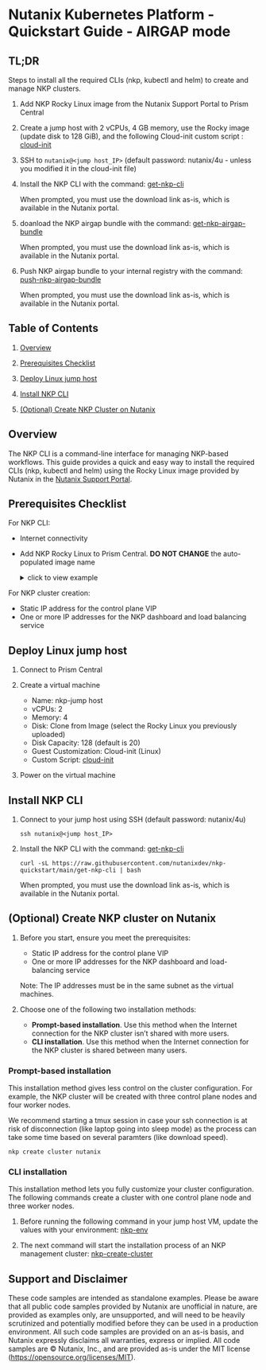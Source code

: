 # Nutanix Kubernetes Platform - Quickstart Guide - AIRGAP mode

## TL;DR

Steps to install all the required CLIs (nkp, kubectl and helm) to create and manage NKP clusters.

1. Add NKP Rocky Linux image from the Nutanix Support Portal to Prism Central

1. Create a jump host with 2 vCPUs, 4 GB memory, use the Rocky image (update disk to 128 GiB), and the following Cloud-init custom script : [cloud-init](./cloud-init)

1. SSH to `nutanix@<jump host_IP>` (default password: nutanix/4u - unless you modified it in the cloud-init file)

1. Install the NKP CLI with the command: [get-nkp-cli](./get-nkp-cli)

    When prompted, you must use the download link as-is, which is available in the Nutanix portal.

1. doanload the NKP airgap bundle with the command: [get-nkp-airgap-bundle](./get-nkp-airgap-bundle)

    When prompted, you must use the download link as-is, which is available in the Nutanix portal.

1. Push NKP airgap bundle to your internal registry with the command: [push-nkp-airgap-bundle](./get-nkp-cli)

    When prompted, you must use the download link as-is, which is available in the Nutanix portal.


## Table of Contents

1. [Overview](#overview)

1. [Prerequisites Checklist](#prerequisites-checklist)

1. [Deploy Linux jump host](#deploy-linux-jump-host)

1. [Install NKP CLI](#install-nkp-cli)

1. [(Optional) Create NKP Cluster on Nutanix](#optional-create-nkp-cluster-on-nutanix)

## Overview

The NKP CLI is a command-line interface for managing NKP-based workflows. This guide provides a quick and easy way to install the required CLIs (nkp, kubectl and helm) using the Rocky Linux image provided by Nutanix in the [Nutanix Support Portal](https://portal.nutanix.com/page/downloads?product=nkp).

## Prerequisites Checklist

For NKP CLI:

- Internet connectivity
- Add NKP Rocky Linux to Prism Central. **DO NOT CHANGE** the auto-populated image name

    <details>
    <summary>click to view example</summary>
    <IMG src="./images/add_nkp_rocky_os_image.png" atl="Add NKP Rocky OS image" />
    </details>

For NKP cluster creation:

- Static IP address for the control plane VIP
- One or more IP addresses for the NKP dashboard and load balancing service

## Deploy Linux jump host

1. Connect to Prism Central

1. Create a virtual machine

    - Name: nkp-jump host
    - vCPUs: 2
    - Memory: 4
    - Disk: Clone from Image (select the Rocky Linux you previously uploaded)
    - Disk Capacity: 128 (default is 20)
    - Guest Customization: Cloud-init (Linux)
    - Custom Script: [cloud-init](./cloud-init)

1. Power on the virtual machine

## Install NKP CLI

1. Connect to your jump host using SSH (default password: nutanix/4u)

    ```shell
    ssh nutanix@<jump host_IP>
    ```

1. Install the NKP CLI with the command: [get-nkp-cli](./get-nkp-cli)

    ```shell
    curl -sL https://raw.githubusercontent.com/nutanixdev/nkp-quickstart/main/get-nkp-cli | bash
    ```

    When prompted, you must use the download link as-is, which is available in the Nutanix portal.

## (Optional) Create NKP cluster on Nutanix

1. Before you start, ensure you meet the prerequisites:

    - Static IP address for the control plane VIP
    - One or more IP addresses for the NKP dashboard and load-balancing service

    Note: The IP addresses must be in the same subnet as the virtual machines.

1. Choose one of the following two installation methods:

    - **Prompt-based installation**. Use this method when the Internet connection for the NKP cluster isn’t shared with more users.
    - **CLI installation**. Use this method when the Internet connection for the NKP cluster is shared between many users.

### Prompt-based installation

This installation method gives less control on the cluster configuration. For example, the NKP cluster will be created with three control plane nodes and four worker nodes.

We recommend starting a tmux session in case your ssh connection is at risk of disconnection (like laptop going into sleep mode) as the process can take some time based on several paramters (like download speed).

```shell
nkp create cluster nutanix
```

### CLI installation

This installation method lets you fully customize your cluster configuration. The following commands create a cluster with one control plane node and three worker nodes.

1. Before running the following command in your jump host VM, update the values with your environment: [nkp-env](./nkp-env)

1. The next command will start the installation process of an NKP management cluster: [nkp-create-cluster](./nkp-create-mgmt-cluster.sh)

## Support and Disclaimer

These code samples are intended as standalone examples. Please be aware that all public code samples provided by Nutanix are unofficial in nature, are provided as examples only, are unsupported, and will need to be heavily scrutinized and potentially modified before they can be used in a production environment. All such code samples are provided on an as-is basis, and Nutanix expressly disclaims all warranties, express or implied. All code samples are © Nutanix, Inc., and are provided as-is under the MIT license (<https://opensource.org/licenses/MIT>).
